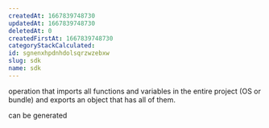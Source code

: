 ```yaml
---
createdAt: 1667839748730
updatedAt: 1667839748730
deletedAt: 0
createdFirstAt: 1667839748730
categoryStackCalculated: 
id: sgnenxhpdnhdolsqrzwzebxw
slug: sdk
name: sdk
---
```


operation that imports all functions and variables in the entire project (OS or bundle) and exports an object that has all of them.

can be generated
